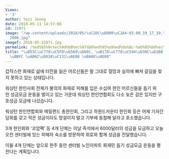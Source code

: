 ```yaml
---
Views:
- '3'
author: Yeji Jeong
date: 2018-05-11 14:57:08
id: 31971
image: "/wp-content/uploads/2018/05/\uC2DC\uD000\uC2A4-03.00_19_17_19.\uC2A4\uD2F8\
  2006.jpg"
imagef: 2018-05-31971.jpg
permalink: /%ed%95%9c%ec%9d%b8%ec%97%b0%ed%95%a9%ed%9a%8c-%eb%85%b8%ec%9d%b8%ec%95%84%ed%8c%8c%ed%8a%b8-%ed%99%94%ec%9e%ac%eb%af%bc-%ea%b5%ac%ed%98%b8%ec%84%b1%ea%b8%88-%eb%aa%a8%ea%b8%88/
title: "\uD55C\uC778\uC5F0\uD569\uD68C, \uB178\uC778\uC544\uD30C\uD2B8 \uD654\uC7AC\
  \uBBFC \uAD6C\uD638\uC131\uAE08 \uBAA8\uAE08"
---
```


갑작스런 화재로 삶에 터전을 잃은 어르신들은 말 그대로 절망과 실의에 빠져 갈길을 찾지 못하고 있는 상태입니다.

워싱턴 한인사회 전체가 불의의 화재로 피해를 입은 수십여 한인 어르신들을 돕기 위한 성금모금 운동을 벌이고 있는 가운데 워싱턴 한인연합회도 다소 늦은 감은 있지만 구호성금 모금에 나섰습니다.

워싱턴 한인연합회와 메릴랜드 총한인회, 그리고 하원드카운티 한인회 등은 어제 기자간담회를 갖고 적은 성금이라도 망설이지 말고 기부에 동참해 달라고 호소했습니다.

3개 한인회와 ‘코암팩’ 등 4개 단체는 이날 즉석에서 6000달러의 성금을 모금하고 오늘 오전 센터빌에 있는 피해자 숙소를 방문하여 위로와 함께 성금을 전달했습니다.

이들 4개 단체는 앞으로 한주 동안 센터빌 노인아파트 화재민 돕기 성금모금 운동을 펼친다는 계획입니다.

&nbsp;